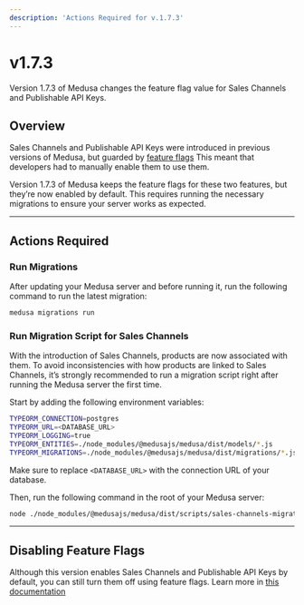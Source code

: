 ```yaml
---
description: 'Actions Required for v.1.7.3'
---
```


# v1.7.3

Version 1.7.3 of Medusa changes the feature flag value for Sales Channels and Publishable API Keys.

## Overview

Sales Channels and Publishable API Keys were introduced in previous versions of Medusa, but guarded by [feature flags](../feature-flags/toggle.md) This meant that developers had to manually enable them to use them.

Version 1.7.3 of Medusa keeps the feature flags for these two features, but they’re now enabled by default. This requires running the necessary migrations to ensure your server works as expected.

---

## Actions Required

### Run Migrations

After updating your Medusa server and before running it, run the following command to run the latest migration:

```bash
medusa migrations run
```

### Run Migration Script for Sales Channels

With the introduction of Sales Channels, products are now associated with them. To avoid inconsistencies with how products are linked to Sales Channels, it’s strongly recommended to run a migration script right after running the Medusa server the first time.

Start by adding the following environment variables:

```bash
TYPEORM_CONNECTION=postgres
TYPEORM_URL=<DATABASE_URL>
TYPEORM_LOGGING=true
TYPEORM_ENTITIES=./node_modules/@medusajs/medusa/dist/models/*.js
TYPEORM_MIGRATIONS=./node_modules/@medusajs/medusa/dist/migrations/*.js
```

Make sure to replace `<DATABASE_URL>` with the connection URL of your database.

Then, run the following command in the root of your Medusa server:

```bash
node ./node_modules/@medusajs/medusa/dist/scripts/sales-channels-migration.js
```

---

## Disabling Feature Flags

Although this version enables Sales Channels and Publishable API Keys by default, you can still turn them off using feature flags. Learn more in [this documentation](../feature-flags/toggle.md#disable-feature-flags)
